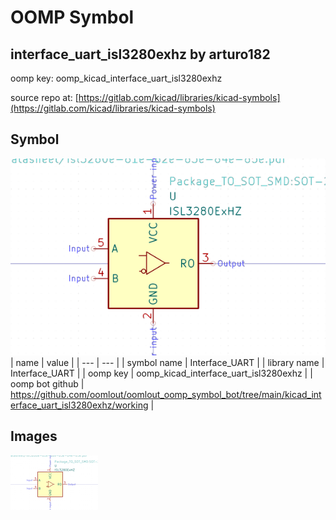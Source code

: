 # OOMP Symbol  
## interface_uart_isl3280exhz  by arturo182  
  
oomp key: oomp_kicad_interface_uart_isl3280exhz  
  
source repo at: [https://gitlab.com/kicad/libraries/kicad-symbols](https://gitlab.com/kicad/libraries/kicad-symbols)  
## Symbol  
  
[![working.png](working_600.png)](working.png)  
| name | value | 
| --- | --- | 
| symbol name | Interface_UART | 
| library name | Interface_UART | 
| oomp key | oomp_kicad_interface_uart_isl3280exhz | 
| oomp bot github | https://github.com/oomlout/oomlout_oomp_symbol_bot/tree/main/kicad_interface_uart_isl3280exhz/working | 
## Images  
  
[![working.png](working_140.png)](working.png)  
